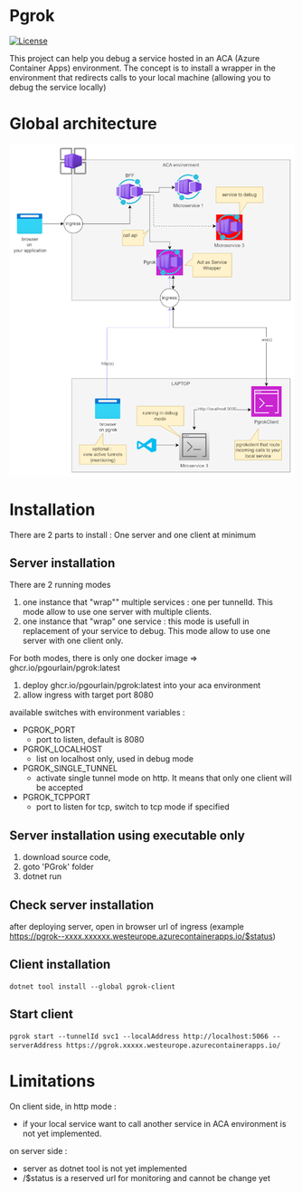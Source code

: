 # Pgrok

[![License](https://img.shields.io/github/license/pgourlain/vscode_erlang?style=for-the-badge&logo=erlang)](https://github.com/pgourlain/vscode_erlang/blob/master/LICENSE)


This project can help you debug a service hosted in an ACA (Azure Container Apps) environment.
The concept is to install a wrapper in the environment that redirects calls to your local machine (allowing you to debug the service locally)

# Global architecture

![architecture](docs/Archi20241214.png)


# Installation

There are 2 parts to install : One server and one client at minimum

## Server installation

There are 2 running modes

1) one instance that "wrap"" multiple services : one per tunnelId. This mode allow to use one server with multiple clients.
2) one instance that "wrap" one service : this mode is usefull in replacement of your service to debug. This mode allow to use one server with one client only. 

For both modes, there is only one docker image => ghcr.io/pgourlain/pgrok:latest 
1) deploy ghcr.io/pgourlain/pgrok:latest into your aca environment
2) allow ingress with target port 8080

available switches with environment variables : 
- PGROK_PORT
    - port to listen, default is 8080
- PGROK_LOCALHOST
    - list on localhost only, used in debug mode
- PGROK_SINGLE_TUNNEL
    - activate single tunnel mode on http. It means that only one client will be accepted
- PGROK_TCPPORT
    - port to listen for tcp, switch to tcp mode if specified   

## Server installation using executable only

1) download source code, 
2) goto 'PGrok' folder
3) dotnet run 


## Check server installation

after deploying server, open in browser url of ingress (example https://pgrok--xxxx.xxxxxx.westeurope.azurecontainerapps.io/$status)


## Client installation

```shell
dotnet tool install --global pgrok-client
```

## Start client

```shell
pgrok start --tunnelId svc1 --localAddress http://localhost:5066 --serverAddress https://pgrok.xxxxx.westeurope.azurecontainerapps.io/
```


# Limitations

On client side, in http mode :
- if your local service want to call another service in ACA environment is not yet implemented.

on server side :
- server as dotnet tool is not yet implemented
- /$status is a reserved url for monitoring and cannot be change yet